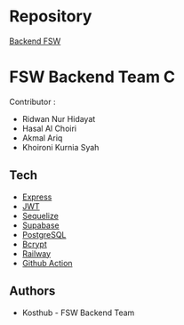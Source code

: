 # Repository

[Backend FSW](https://github.com/SYNRGY-FP-C/backend-final-project)

# FSW Backend Team C

Contributor  :
- Ridwan Nur Hidayat
- Hasal Al Choiri
- Akmal Ariq
- Khoironi Kurnia Syah

## Tech

 - [Express](https://expressjs.com/)
 - [JWT](https://www.npmjs.com/package/jsonwebtoken)
 - [Sequelize](https://sequelize.org/)
 - [Supabase](https://supabase.com/)
 - [PostgreSQL](https://www.postgresql.org/)
 - [Bcrypt](https://www.npmjs.com/package/bcrypt)
 - [Railway](https://railway.app/)
 - [Github Action](https://github.com/features/actions)

## Authors

- Kosthub - FSW Backend Team
